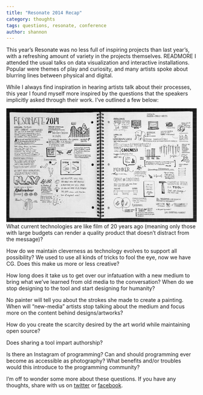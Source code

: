 ```yaml
---
title: "Resonate 2014 Recap"
category: thoughts
tags: questions, resonate, conference
author: shannon
---
```


This year’s Resonate was no less full of inspiring projects than last year’s, with a refreshing amount of variety in the projects themselves. READMORE I attended the usual talks on data visualization and interactive installations. Popular were themes of play and curiosity, and many artists spoke about blurring lines between physical and digital.

While I always find inspiration in hearing artists talk about their processes, this year I found myself more inspired by the questions that the speakers implicitly asked through their work. I’ve outlined a few below:

![Resonate 2014 Sketchnotes](04-17-resonaterecap/sketchnotes.jpg)
What current technologies are like film of 20 years ago (meaning only those with large budgets can render a quality product that doesn’t distract from the message)?

How do we maintain cleverness as technology evolves to support all possibility? We used to use all kinds of tricks to fool the eye, now we have CG. Does this make us more or less creative?

How long does it take us to get over our infatuation with a new medium to bring what we’ve learned from old media to the conversation? When do we stop designing to the tool and start designing for humanity?

No painter will tell you about the strokes she made to create a painting. When will “new-media” artists stop talking about the medium and focus more on the content behind designs/artworks?

How do you create the scarcity desired by the art world while maintaining open source?

Does sharing a tool impart authorship?

Is there an Instagram of programming? Can and should programming ever become as accessible as photography? What benefits and/or troubles would this introduce to the programming community?

I’m off to wonder some more about these questions. If you have any thoughts, share with us on [twitter](http://www.twitter.com/veryartificial) or [facebook](http://facebook.com/veryartificial).

